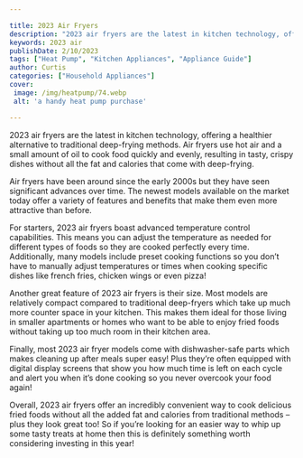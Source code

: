 ```yaml
---

title: 2023 Air Fryers
description: "2023 air fryers are the latest in kitchen technology, offering a healthier alternative to traditional deep-frying methods. Air fry...scroll on and keep learning"
keywords: 2023 air
publishDate: 2/10/2023
tags: ["Heat Pump", "Kitchen Appliances", "Appliance Guide"]
author: Curtis
categories: ["Household Appliances"]
cover: 
 image: /img/heatpump/74.webp
 alt: 'a handy heat pump purchase'

---
```


2023 air fryers are the latest in kitchen technology, offering a healthier alternative to traditional deep-frying methods. Air fryers use hot air and a small amount of oil to cook food quickly and evenly, resulting in tasty, crispy dishes without all the fat and calories that come with deep-frying.

Air fryers have been around since the early 2000s but they have seen significant advances over time. The newest models available on the market today offer a variety of features and benefits that make them even more attractive than before. 

For starters, 2023 air fryers boast advanced temperature control capabilities. This means you can adjust the temperature as needed for different types of foods so they are cooked perfectly every time. Additionally, many models include preset cooking functions so you don’t have to manually adjust temperatures or times when cooking specific dishes like french fries, chicken wings or even pizza! 

Another great feature of 2023 air fryers is their size. Most models are relatively compact compared to traditional deep-fryers which take up much more counter space in your kitchen. This makes them ideal for those living in smaller apartments or homes who want to be able to enjoy fried foods without taking up too much room in their kitchen area. 

Finally, most 2023 air fryer models come with dishwasher-safe parts which makes cleaning up after meals super easy! Plus they’re often equipped with digital display screens that show you how much time is left on each cycle and alert you when it’s done cooking so you never overcook your food again! 

Overall, 2023 air fryers offer an incredibly convenient way to cook delicious fried foods without all the added fat and calories from traditional methods – plus they look great too! So if you’re looking for an easier way to whip up some tasty treats at home then this is definitely something worth considering investing in this year!
